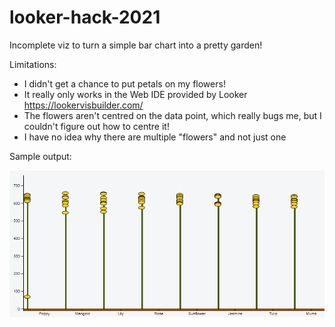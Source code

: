 # looker-hack-2021

Incomplete viz to turn a simple bar chart into a pretty garden! 

Limitations: 
  - I didn't get a chance to put petals on my flowers!
  - It really only works in the Web IDE provided by Looker https://lookervisbuilder.com/
  - The flowers aren't centred on the data point, which really bugs me, but I couldn't figure out how to centre it!
  - I have no idea why there are multiple "flowers" and not just one

Sample output:

<img src="/GardenChart.png"></img>

